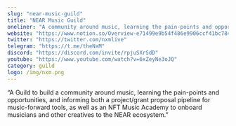 ```yaml
---
slug: "near-music-guild"
title: "NEAR Music Guild"
oneliner: "A community around music, learning the pain-points and opportunities, and informing both a project/grant proposal pipeline for music-forward tools, as well as an NFT Music Academy to onboard musicians and other creatives to the NEAR ecosystem."
website: "https://www.notion.so/Overview-e71499e9b54f486e9906ccf41bc7842c"
twitter: "https://twitter.com/nxmlive"
telegram: "https://t.me/theNxM"
discord: "https://discord.com/invite/rpjuSXrSdD"
youtube: "https://www.youtube.com/watch?v=6xZeyNe3oJQ"
category: guild
logo: /img/nxm.png
---
```


“A Guild to build a community around music, learning the pain-points and opportunities, and informing both a project/grant proposal pipeline for music-forward tools, as well as an NFT Music Academy to onboard musicians and other creatives to the NEAR ecosystem.”

